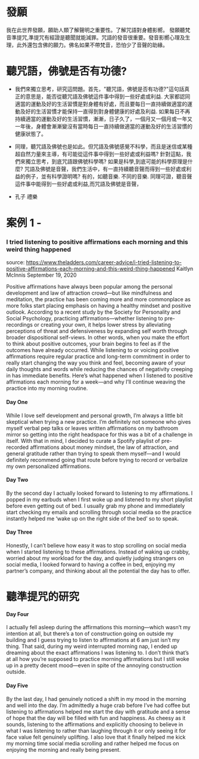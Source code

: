# 發願
我在此世界發願，願助人類了解聲明之重要性。了解咒語對身體影嚮。
發願聽梵音準提咒,準提咒有經證是聽聞就能減罪。咒語的發音很重要。發音影嚮心理及生理，此外還包含佛的願力。佛名如果不帶梵音，恐怕少了音聲的助緣。

# 聽咒語，佛號是否有功德?
- 我們來獨立思考，研究這問題。首先，"聽咒語，佛號是否有功德?"這句話真正的意思是，能否從聽咒語及佛號這件事中得到一些好處或利益.
 大家都認同適當的運動及好的生活習慣是對身體有好處，而且要每日一直持續做適當的運動及好的生活習慣才能保持一直得到對身體健康的好處及利益. 
 如果每日不再持續適當的運動及好的生活習慣，漸漸，日子久了，一個月又一個月或一年又一年後，身體會漸漸變沒有當時每日一直持續做適當的運動及好的生活習慣的健康狀態了。

- 同理，聽咒語及佛號也是如此。但咒語及佛號感覺不科學，而且是迷信或某種超自然力量來主導，有可能從這件事中得到一些好處或利益嗎? 針對這點，我們來獨立思考，到底咒語跟佛號科學嗎? 
如果是科學,到底可能的科學原理是什麼? 咒語及佛號是音聲，我們生活中，有一直持續聽音聲而得到一些好處或利益的例子，並有科學證明嗎? 有的，如聽音樂. 不同的音樂. 同理可證，聽音聲這件事中能得到一些好處或利益,而咒語及佛號是音聲，
- 孔子 禮樂

# 案例 1 - 
### I tried listening to positive affirmations each morning and this weird thing happened
source: https://www.theladders.com/career-advice/i-tried-listening-to-positive-affirmations-each-morning-and-this-weird-thing-happened
Kaitlyn McInnis
September 19, 2020

Positive affirmations have always been popular among the personal development and law of attraction crowd—but like mindfulness and meditation, the practice has been coming more and more commonplace as more folks start placing emphasis on having a healthy mindset and positive outlook.
According to a recent study by the Society for Personality and Social Psychology, practicing affirmations—whether listening to pre-recordings or creating your own, it helps lower stress by alleviating perceptions of threat and defensiveness by expanding self worth through broader dispositional self-views.
In other words, when you make the effort to think about positive outcomes, your brain begins to feel as if the outcomes have already occurred.
While listening to or voicing positive affirmations require regular practice and long-term commitment in order to really start changing the way you think and feel, becoming aware of your daily thoughts and words while reducing the chances of negativity creeping in has immediate benefits.
Here’s what happened when I listened to positive affirmations each morning for a week—and why I’ll continue weaving the practice into my morning routine.

#### Day One
While I love self development and personal growth, I’m always a little bit skeptical when trying a new practice. I’m definitely not someone who gives myself verbal pep talks or leaves written affirmations on my bathroom mirror so getting into the right headspace for this was a bit of a challenge in itself.
With that in mind, I decided to curate a Spotify playlist of pre-recorded affirmations about money mindset, the law of attraction, and general gratitude rather than trying to speak them myself—and I would definitely recommend going that route before trying to record or verbalize my own personalized affirmations.

#### Day Two
By the second day I actually looked forward to listening to my affirmations. I popped in my earbuds when I first woke up and listened to my short playlist before even getting out of bed. I usually grab my phone and immediately start checking my emails and scrolling through social media so the practice instantly helped me ‘wake up on the right side of the bed’ so to speak.

#### Day Three
Honestly, I can’t believe how easy it was to stop scrolling on social media when I started listening to these affirmations.
Instead of waking up crabby, worried about my workload for the day, and quietly judging strangers on social media, I looked forward to having a coffee in bed, enjoying my partner’s company, and thinking about all the potential the day has to offer.

# 聽準提咒的研究

#### Day Four
I actually fell asleep during the affirmations this morning—which wasn’t my intention at all, but there’s a ton of construction going on outside my building and I guess trying to listen to affirmations at 6 am just isn’t my thing.
That said, during my weird interrupted morning nap, I ended up dreaming about the exact affirmations I was listening to. I don’t think that’s at all how you’re supposed to practice morning affirmations but I still woke up in a pretty decent mood—even in spite of the annoying construction outside.


#### Day Five
By the last day, I had genuinely noticed a shift in my mood in the morning and well into the day. I’m admittedly a huge crab before I’ve had coffee but listening to affirmations helped me start the day with gratitude and a sense of hope that the day will be filled with fun and happiness.
As cheesy as it sounds, listening to the affirmations and explicitly choosing to believe in what I was listening to rather than laughing through it or only seeing it for face value felt genuinely uplifting.
I also love that it finally helped me kick my morning time social media scrolling and rather helped me focus on enjoying the morning and really being present.
